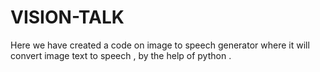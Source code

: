 # VISION-TALK
Here we have created a code on image to speech generator where it will convert image text to speech , by the help of python .
